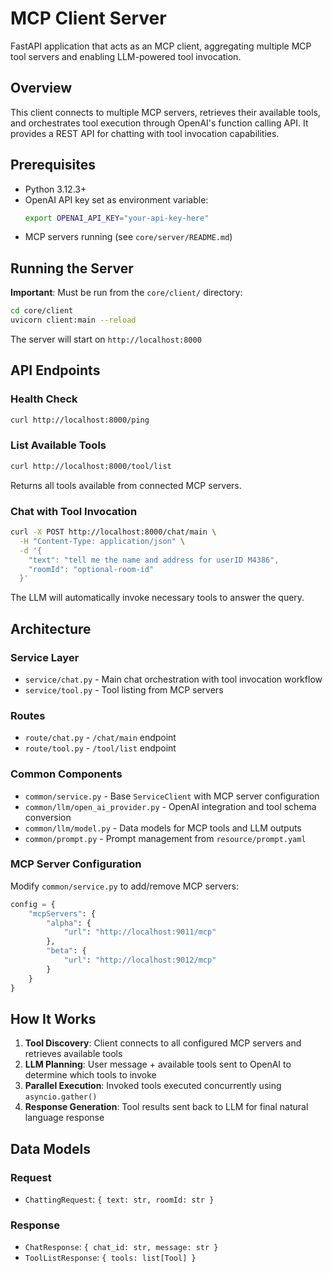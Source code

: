 # MCP Client Server

FastAPI application that acts as an MCP client, aggregating multiple MCP tool servers and enabling LLM-powered tool invocation.

## Overview

This client connects to multiple MCP servers, retrieves their available tools, and orchestrates tool execution through OpenAI's function calling API. It provides a REST API for chatting with tool invocation capabilities.

## Prerequisites

- Python 3.12.3+
- OpenAI API key set as environment variable:
  ```bash
  export OPENAI_API_KEY="your-api-key-here"
  ```
- MCP servers running (see `core/server/README.md`)

## Running the Server

**Important**: Must be run from the `core/client/` directory:

```bash
cd core/client
uvicorn client:main --reload
```

The server will start on `http://localhost:8000`

## API Endpoints

### Health Check
```bash
curl http://localhost:8000/ping
```

### List Available Tools
```bash
curl http://localhost:8000/tool/list
```
Returns all tools available from connected MCP servers.

### Chat with Tool Invocation
```bash
curl -X POST http://localhost:8000/chat/main \
  -H "Content-Type: application/json" \
  -d '{
    "text": "tell me the name and address for userID M4386",
    "roomId": "optional-room-id"
  }'
```

The LLM will automatically invoke necessary tools to answer the query.

## Architecture

### Service Layer
- `service/chat.py` - Main chat orchestration with tool invocation workflow
- `service/tool.py` - Tool listing from MCP servers

### Routes
- `route/chat.py` - `/chat/main` endpoint
- `route/tool.py` - `/tool/list` endpoint

### Common Components
- `common/service.py` - Base `ServiceClient` with MCP server configuration
- `common/llm/open_ai_provider.py` - OpenAI integration and tool schema conversion
- `common/llm/model.py` - Data models for MCP tools and LLM outputs
- `common/prompt.py` - Prompt management from `resource/prompt.yaml`

### MCP Server Configuration

Modify `common/service.py` to add/remove MCP servers:

```python
config = {
    "mcpServers": {
        "alpha": {
            "url": "http://localhost:9011/mcp"
        },
        "beta": {
            "url": "http://localhost:9012/mcp"
        }
    }
}
```

## How It Works

1. **Tool Discovery**: Client connects to all configured MCP servers and retrieves available tools
2. **LLM Planning**: User message + available tools sent to OpenAI to determine which tools to invoke
3. **Parallel Execution**: Invoked tools executed concurrently using `asyncio.gather()`
4. **Response Generation**: Tool results sent back to LLM for final natural language response

## Data Models

### Request
- `ChattingRequest`: `{ text: str, roomId: str }`

### Response
- `ChatResponse`: `{ chat_id: str, message: str }`
- `ToolListResponse`: `{ tools: list[Tool] }`